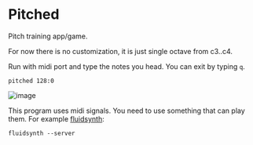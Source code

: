 # Pitched

Pitch training app/game.

For now there is no customization, it is just single octave from c3..c4.

Run with midi port and type the notes you head. You can exit by typing `q`.
```shell
pitched 128:0
```
![image](https://github.com/user-attachments/assets/288c7976-e6fb-4632-b5cc-264b4cd0862c)

This program uses midi signals. You need to use something that can play them. For example [fluidsynth](https://www.fluidsynth.org/):
```shell
fluidsynth --server
```
